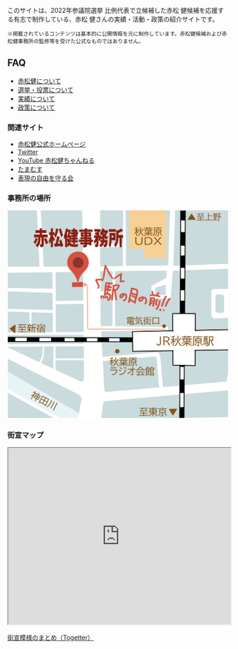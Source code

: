 このサイトは、2022年参議院選挙 比例代表で立候補した赤松 健候補を応援する有志で制作している、赤松 健さんの実績・活動・政策の紹介サイトです。

```
※掲載されているコンテンツは基本的に公開情報を元に制作しています。赤松健候補および赤松健事務所の監修等を受けた公式なものではありません。
```

## FAQ

- [赤松健について](/faq/akamatsu.html)
- [選挙・投票について](/faq/vote.html)
- [実績について](/faq/merits.html)
- [政策について](/faq/policies.html)

### 関連サイト

- [赤松健公式ホームページ](https://kenakamatsu.jp/)
- [Twitter](https://twitter.com/KenAkamatsu)
- [YouTube 赤松健ちゃんねる](https://www.youtube.com/channel/UC-Y8SkiaiMISZbm7ac2sXug)
- [たまむす](https://tamamusu.com/)
- [表現の自由を守る会](https://hyogen.jp/)


### 事務所の場所

<img alt="赤松健事務所の場所" src="/assets/images/map.jpg" width="500" />

### 街宣マップ

<iframe src="https://www.google.com/maps/d/u/0/embed?mid=1p2U6S6_vNQyzr0d9C8JAGYlvVgSNbFv-&ehbc=2E312F&z=7" width="100%" height="400"></iframe>

[街宣模様のまとめ（Togetter）](https://togetter.com/t/%E8%A1%A8%E7%8F%BE%E3%81%AE%E8%87%AA%E7%94%B1%E3%82%92%E5%AE%88%E3%82%8B%E4%BC%9A)
